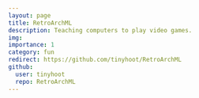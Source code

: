 ```yaml
---
layout: page
title: RetroArchML
description: Teaching computers to play video games.
img:
importance: 1
category: fun
redirect: https://github.com/tinyhoot/RetroArchML
github:
  user: tinyhoot
  repo: RetroArchML
---
```

